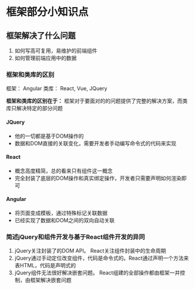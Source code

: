# 框架部分小知识点

## 框架解决了什么问题

1. 如何写高可复用，易维护的前端组件
1. 如何管理前端应用中的数据

### 框架和类库的区别

框架： Angular
类库： React, Vue, JQuery

**框架和类库的区别在于：** 框架对于要面对的的问题提供了完整的解决方案，而类库只解决特定的部分问题

#### JQuery

- 他的一切都是基于DOM操作的
- 数据和DOM直接的关联变化，需要开发者手动编写命令式的代码来实现

#### React

- 概念高度精简，总的看来只有组件这一概念
- 完全封装了底层的DOM操作和真实绑定操作，开发者只需要声明如何渲染即可

#### Angular

- 将页面变成模板，通过特殊标记关联数据
- 已经实现了数据和DOM之间的双向自动关联

### 简述jQuery和组件开发与基于React组件开发的异同

1. jQuery关注封装了的DOM API。 React关注组件封装中的生命周期
1. jQuery通过手动定位改变组件，代码是命令式的。React通过声明一个方法来表HTML，代码是声明式的
1. jQuery组件无法很好解决嵌套问题。 React组建的全部操作都由框架一并控制，由框架解决嵌套问题


